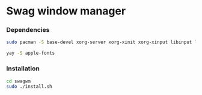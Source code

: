 # Swag window manager

### Dependencies

```sh
sudo pacman -S base-devel xorg-server xorg-xinit xorg-xinput libinput libx11 libxinerama libxft alacritty feh dex nitrogen picom

yay -S apple-fonts
```

### Installation

```sh
cd swagwm
sudo ./install.sh
```
